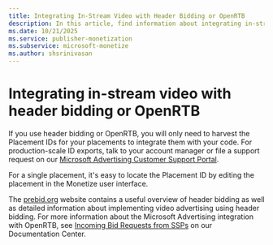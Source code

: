 ```yaml
---
title: Integrating In-Stream Video with Header Bidding or OpenRTB
description: In this article, find information about integrating in-stream video with header bidding or OpenRTB.
ms.date: 10/21/2025
ms.service: publisher-monetization
ms.subservice: microsoft-monetize
ms.author: shsrinivasan
---
```


# Integrating in-stream video with header bidding or OpenRTB

If you use header bidding or OpenRTB, you will only need to harvest the Placement IDs for your placements to integrate them with your code. For production-scale ID exports, talk to your account manager or file a support request on our [Microsoft Advertising Customer Support Portal](https://support.ads.microsoft.com).

For a single placement, it's easy to locate the Placement ID by editing the placement in the Monetize user interface.

The [prebid.org](https://docs.prebid.org/index.html) website contains a useful overview of header bidding as well as detailed information about implementing video advertising using header bidding. For more information about the Microsoft Advertising integration with OpenRTB, see [Incoming Bid Requests from SSPs](../supply-partners/incoming-bid-request-from-ssps.md) on our Documentation Center.
